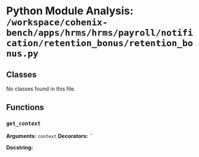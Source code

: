 # Python Module Analysis: `/workspace/cohenix-bench/apps/hrms/hrms/payroll/notification/retention_bonus/retention_bonus.py`

## Classes

No classes found in this file.


## Functions

### `get_context`
**Arguments:** `context`
**Decorators:** ``

**Docstring:**
```

```

